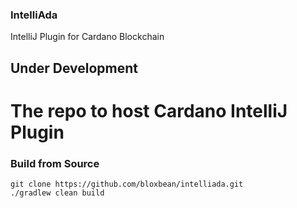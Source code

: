 ### IntelliAda

IntelliJ Plugin for Cardano Blockchain

## Under Development

# The repo to host Cardano IntelliJ Plugin

### Build from Source

```
git clone https://github.com/bloxbean/intelliada.git
./gradlew clean build
```
